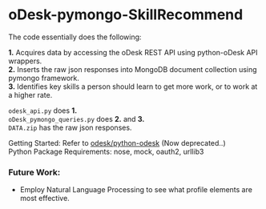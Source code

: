 # oDesk-pymongo-SkillRecommend

The code essentially does the following:

**1.** Acquires data by accessing the oDesk REST API using python-oDesk API wrappers.<br>
**2.** Inserts the raw json responses into MongoDB document collection using pymongo framework.<br>
**3.** Identifies key skills a person should learn to get more work, or to work at a higher rate.

`odesk_api.py` does **1.**<br>
`oDesk_pymongo_queries.py` does **2.** and **3.**<br>
`DATA.zip` has the raw json responses.

Getting Started: Refer to [odesk/python-odesk](https://github.com/odesk/python-odesk) (Now deprecated..)<br>
Python Package Requirements: nose, mock, oauth2, urllib3

### **Future Work:**
* Employ Natural Language Processing to see what profile elements are most effective.
